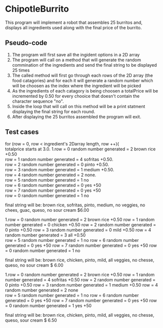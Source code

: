 # ChipotleBurrito
This program will implement a robot that assembles 25 burritos and,
 displays all ingredients used along with the final price of the burrito.

## Pseudo-code 
1. The program will first save all the ingident options in a 2D array
2. The program will call on a method that will generate the random commination
of the ingredients and send the final string to be displayed 25 times 
3. The called method will first go through each rows of the 2D array (the food 
catagories) and for each it will generate a random number which will be choosen as the index where the ingredient will be picked 
4. As the ingredients of each catagory is being choosen a totalPrice will be incremented by 0.50 for every chooice that doesn't contain the character sequence "no". 
5. Inside the loop that will call on this method will be a print statment displaying the final string for each round. 
6. After displaying the 25 burritos assembled the program will exit. 

## Test cases 
for (row = 0, row < ingredient's 2Darray length, row ++){<br/>
totalprice starts at 3.0.
  1.row = 0   random number generated = 2 brown rice +0.50 <br/>
    row = 1   random number generated = 4 sofritas +0.50. <br/>
    row = 2   random number generated = 0 pinto +0.50. <br/>
    row = 3   random number generated = 1 medium +0.50. <br/>
    row = 4   random number generated = 2 none.     <br/>
    row = 5   random number generated = 1 no<br/>
    row = 6   random number generated = 0 yes +50<br/>
    row = 7   random number generated = 0 yes +50<br/>
    row = 0   random number generated = 1 no <br/>

final string will be: brown rice, sofritas, pinto, medium, no veggies, no chees, guac, queso, no sour cream $6.00
 

 1.row = 0   random number generated = 2 brown rice +0.50
    row = 1   random number generated = 0 chicken +0.50
    row = 2   random number generated = 0 pinto +0.50
    row = 3   random number generated = 0 mild +0.50
    row = 4   random number generated = 3 all +0.50   
    row = 5   random number generated = 1 no
    row = 6   random number generated = 0 yes +50
    row = 7   random number generated = 0 yes +50
    row = 0   random number generated = 1 no 
    
final string will be: brown rice, chicken, pinto, mild, all veggies, no chesse, 
queso, no sour cream $ 6.00


 1.row = 0   random number generated = 2 brown rice +0.50
    row = 1   random number generated = 4 sofritas +0.50
    row = 2   random number generated = 0 pinto +0.50
    row = 3   random number generated = 1 medium +0.50
    row = 4   random number generated = 2 none    
    row = 5   random number generated = 1 no
    row = 6   random number generated = 0 yes +50
    row = 7   random number generated = 0 yes +50
    row = 0   random number generated = 1 yes +50

final string will be: brown rice, chicken, pinto, mild, all veggies, no chesse,
queso, sour cream $ 6.50
